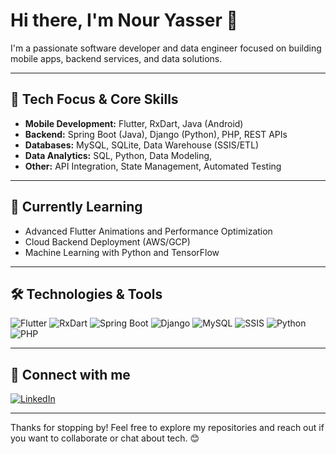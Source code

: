 # Hi there, I'm Nour Yasser 👋

I'm a passionate software developer and data engineer focused on building mobile apps, backend services, and data solutions.

---

## 🚀 Tech Focus & Core Skills

- **Mobile Development:** Flutter, RxDart, Java (Android)
- **Backend:** Spring Boot (Java), Django (Python), PHP, REST APIs
- **Databases:** MySQL, SQLite, Data Warehouse (SSIS/ETL)
- **Data Analytics:** SQL, Python, Data Modeling,
- **Other:** API Integration, State Management, Automated Testing

---

## 🎯 Currently Learning

- Advanced Flutter Animations and Performance Optimization  
- Cloud Backend Deployment (AWS/GCP)  
- Machine Learning with Python and TensorFlow

---

## 🛠️ Technologies & Tools

![Flutter](https://img.shields.io/badge/Flutter-%2302569B.svg?style=for-the-badge&logo=flutter&logoColor=white)
![RxDart](https://img.shields.io/badge/RxDart-%23007ACC.svg?style=for-the-badge&logo=dart&logoColor=white)
![Spring Boot](https://img.shields.io/badge/Spring_Boot-6DB33F?style=for-the-badge&logo=spring-boot&logoColor=white)
![Django](https://img.shields.io/badge/Django-%23092E20.svg?style=for-the-badge&logo=django&logoColor=white)
![MySQL](https://img.shields.io/badge/MySQL-%2300f.svg?style=for-the-badge&logo=mysql&logoColor=white)
![SSIS](https://img.shields.io/badge/SSIS-ETL-blue?style=for-the-badge)
![Python](https://img.shields.io/badge/Python-%233776AB.svg?style=for-the-badge&logo=python&logoColor=white)
![PHP](https://img.shields.io/badge/PHP-%23777BB4.svg?style=for-the-badge&logo=php&logoColor=white)

---

## 🔗 Connect with me

[![LinkedIn](https://img.shields.io/badge/LinkedIn-%230077B5.svg?style=for-the-badge&logo=linkedin&logoColor=white)](https://www.linkedin.com/in/nourhanyasse)  



---

Thanks for stopping by! Feel free to explore my repositories and reach out if you want to collaborate or chat about tech. 😊
